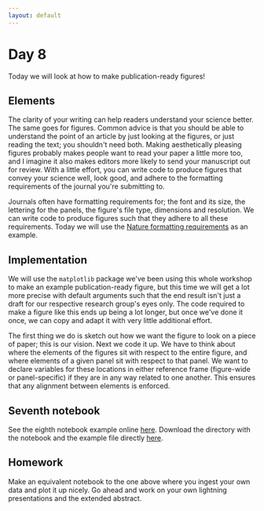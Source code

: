 ```yaml
---
layout: default
---
```


# Day 8

Today we will look at how to make publication-ready figures!

## Elements

The clarity of your writing can help readers understand your science better. The same goes for figures. Common advice is that you should be able to understand the point of an article by just looking at the figures, or just reading the text; you shouldn't need both. Making aesthetically pleasing figures probably makes people want to read your paper a little more too, and I imagine it also makes editors more likely to send your manuscript out for review. With a little effort, you can write code to produce figures that convey your science well, look good, and adhere to the formatting requirements of the journal you're submitting to.

Journals often have formatting requirements for; the font and its size, the lettering for the panels, the figure's file type, dimensions and resolution. We can write code to produce figures such that they adhere to all these requirements. Today we will use the [Nature formatting requirements](https://www.nature.com/documents/Final_guide_to_authors.pdf) as an example.

## Implementation

We will use the `matplotlib` package we've been using this whole workshop to make an example publication-ready figure, but this time we will get a lot more precise with default arguments such that the end result isn't just a draft for our respective research group's eyes only. The code required to make a figure like this ends up being a lot longer, but once we've done it once, we can copy and adapt it with very little additional effort.

The first thing we do is sketch out how we want the figure to look on a piece of paper; this is our vision. Next we code it up. We have to think about where the elements of the figures sit with respect to the entire figure, and where elements of a given panel sit with respect to that panel. We want to declare variables for these locations in either reference frame (figure-wide or panel-specific) if they are in any way related to one another. This ensures that any alignment between elements is enforced.

## Seventh notebook

See the eighth notebook example online [here](https://github.com/geomorphlab/medaes/blob/gh-pages/day8/day8.ipynb). Download the directory with the notebook and the example file directly [here](./day8/day8.zip).

## Homework

Make an equivalent notebook to the one above where you ingest your own data and plot it up nicely. Go ahead and work on your own lightning presentations and the extended abstract.